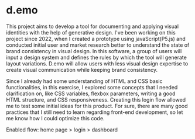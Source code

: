 # d.emo
This project aims to develop a tool for documenting 
and applying visual identities with the help of 
generative design. I've been working on this project 
since 2022, when I created a prototype using javaScript(P5.js) 
and conducted initial user and market research better to 
understand the state of brand consistency in visual design. 
In this software, a group of users will input a design system 
and defines the rules by which the tool will generate layout 
variations. D.emo will allow users with less visual design
expertise to create visual communication while keeping brand 
consistency. 

Since I already had some understanding of HTML and CSS basic 
functionalities, in this exercise, I explored some concepts 
that I needed clarification on, like CSS variables, flexbox 
parameters, writing a good HTML structure, and CSS 
responsiveness. Creating this login flow allowed me to 
test some initial ideas for this product. For sure, there 
are many good practices that I still need to learn regarding 
front-end development, so let me know how I could optimize this 
code.

Enabled flow: home page > login > dashboard
